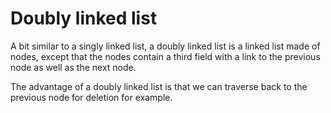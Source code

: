 # Doubly linked list

A bit similar to a singly linked list, a doubly linked list is a linked list made of nodes, except that the
nodes contain a third field with a link to the previous node as well as the next node.

The advantage of a doubly linked list is that we can traverse back to the previous node for deletion for example.
